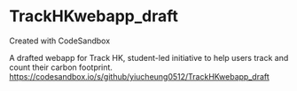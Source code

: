 # TrackHKwebapp_draft
Created with CodeSandbox


A drafted webapp for Track HK, student-led initiative to help users track and count their carbon footprint.
https://codesandbox.io/s/github/yiucheung0512/TrackHKwebapp_draft
